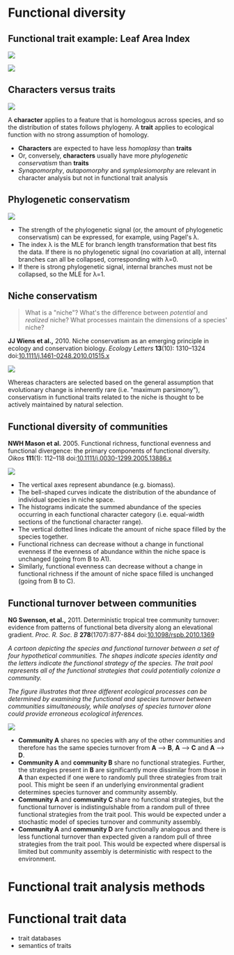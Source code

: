 Functional diversity
====================

Functional trait example: Leaf Area Index
-----------------------------------------

![](lai.jpg)

![](lai.gif)

Characters versus traits
------------------------

![](homology-limbs.jpg)

A **character** applies to a feature that is homologous across species, and so the 
distribution of states follows phylogeny. A **trait** applies to ecological function with
no strong assumption of homology.

- **Characters** are expected to have less _homoplasy_ than **traits**
- Or, conversely, **characters** usually have more _phylogenetic conservatism_ than 
  **traits**
- _Synapomorphy_, _autapomorphy_ and _symplesiomorphy_ are relevant in character analysis
  but not in functional trait analysis

Phylogenetic conservatism
-------------------------

![](lambda.png)

- The strength of the phylogenetic signal (or, the amount of phylogenetic conservatism) 
  can be expressed, for example, using Pagel's λ.
- The index λ is the MLE for branch length transformation that best fits the data. If
  there is no phylogenetic signal (no covariation at all), internal branches can all be 
  collapsed, corresponding with λ=0. 
- If there is strong phylogenetic signal, internal branches must not be collapsed, so the 
  MLE for λ=1.

Niche conservatism
------------------

> What is a "niche"? What's the difference between _potential_ and _realized_ niche? What
> processes maintain the dimensions of a species' niche?

**JJ Wiens et al.,** 2010. Niche conservatism as an emerging principle in ecology and 
conservation biology. _Ecology Letters_ **13**(10): 1310–1324
doi:[10.1111/j.1461-0248.2010.01515.x](http://doi.org/10.1111/j.1461-0248.2010.01515.x)

![](niche-conservatism.png)

Whereas characters are selected based on the general assumption that evolutionary change
is inherently rare (i.e. "maximum parsimony"), conservatism in functional traits related
to the niche is thought to be actively maintained by natural selection.

Functional diversity of communities
-----------------------------------

**NWH Mason et al.** 2005. Functional richness, functional evenness and functional 
divergence: the primary components of functional diversity. _Oikos_ **111**(1): 112–118
doi:[10.1111/j.0030-1299.2005.13886.x](http://doi.org/10.1111/j.0030-1299.2005.13886.x)

![](functional-rich-even.png)

- The vertical axes represent abundance (e.g. biomass). 
- The bell-shaped curves indicate the distribution of the abundance of individual species 
  in niche space. 
- The histograms indicate the summed abundance of the species occurring in each functional
  character category (i.e. equal-width sections of the functional character range). 
- The vertical dotted lines indicate the amount of niche space filled by the species 
  together. 
- Functional richness can decrease without a change in functional evenness if the 
  evenness of abundance within the niche space is unchanged (going from B to A1). 
- Similarly, functional evenness can decrease without a change in functional richness if 
  the amount of niche space filled is unchanged (going from B to C).
  
Functional turnover between communities
---------------------------------------

**NG Swenson, et al.,** 2011. Deterministic tropical tree community turnover: evidence 
from patterns of functional beta diversity along an elevational gradient.
_Proc. R. Soc. B_ **278**(1707):877-884 
doi:[10.1098/rspb.2010.1369](http://doi.org/10.1098/rspb.2010.1369)

_A cartoon depicting the species and functional turnover between a set of four 
hypothetical communities. The shapes indicate species identity and the letters indicate 
the functional strategy of the species. The trait pool represents all of the functional 
strategies that could potentially colonize a community._

_The figure illustrates that three different ecological processes can be determined by 
examining the functional and species turnover between communities simultaneously, while 
analyses of species turnover alone could provide erroneous ecological inferences._

![](functional-beta.jpg)

- **Community A** shares no species with any of the other communities and therefore 
  has the same species turnover from **A** ⟶ **B**, **A** ⟶ **C** and **A** ⟶ **D**. 
- **Community A** and **community B** share no functional strategies. Further, the 
  strategies present in **B** are significantly more dissimilar from those in **A** than 
  expected if one were to randomly pull three strategies from trait pool. This might be 
  seen if an underlying environmental gradient determines species turnover and community 
  assembly. 
- **Community A** and **community C** share no functional strategies, but the functional 
  turnover is indistinguishable from a random pull of three functional strategies from 
  the trait pool. This would be expected under a stochastic model of species turnover and 
  community assembly. 
- **Community A** and **community D** are functionally analogous and there is less 
  functional turnover than expected given a random pull of three strategies from the 
  trait pool. This would be expected where dispersal is limited but community assembly is 
  deterministic with respect to the environment. 

Functional trait analysis methods
=================================


Functional trait data
=====================

- trait databases
- semantics of traits
